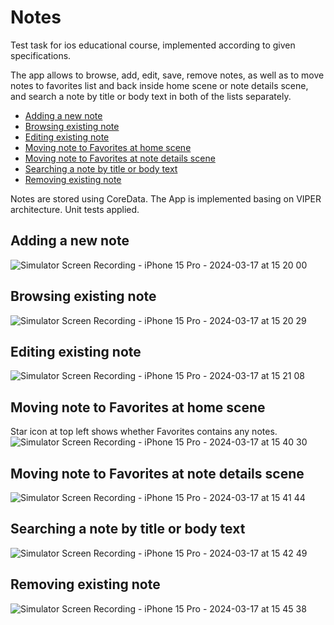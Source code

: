 # Notes
Test task for ios educational course, implemented according to given specifications.

The app allows to browse, add, edit, save, remove notes, as well as to move notes to favorites list and back inside home scene or note details scene, 
and search a note by title or body text in both of the lists separately.

* [Adding a new note](#adding-a-new-note)
* [Browsing existing note](#browsing-existing-note)
* [Editing existing note](#editing-existing-note)
* [Moving note to Favorites at home scene](#moving-note-to-favorites-at-home-scene)
* [Moving note to Favorites at note details scene](#moving-note-to-favorites-at-note-details-scene)
* [Searching a note by title or body text](#searching-a-note-by-title-or-body-text)
* [Removing existing note](#removing-existing-note)
  
Notes are stored using CoreData.
The App is implemented basing on VIPER architecture. Unit tests applied.

## Adding a new note
![Simulator Screen Recording - iPhone 15 Pro - 2024-03-17 at 15 20 00](https://github.com/AVertikova/NotesApp_CFT_2024/assets/156770572/f5dbd395-38ce-43f9-8e5b-01b427220852)

## Browsing existing note
![Simulator Screen Recording - iPhone 15 Pro - 2024-03-17 at 15 20 29](https://github.com/AVertikova/NotesApp_CFT_2024/assets/156770572/098e8657-5c86-4d12-b1ed-087d2ec81468)

## Editing existing note
![Simulator Screen Recording - iPhone 15 Pro - 2024-03-17 at 15 21 08](https://github.com/AVertikova/NotesApp_CFT_2024/assets/156770572/380ddedc-cbaa-41ce-a788-87430b3632a8)

## Moving note to Favorites at home scene
Star icon at top left shows whether Favorites contains any notes.
![Simulator Screen Recording - iPhone 15 Pro - 2024-03-17 at 15 40 30](https://github.com/AVertikova/NotesApp_CFT_2024/assets/156770572/2e9a451d-3278-4e0b-ae64-94c58d427b24)

## Moving note to Favorites at note details scene
![Simulator Screen Recording - iPhone 15 Pro - 2024-03-17 at 15 41 44](https://github.com/AVertikova/NotesApp_CFT_2024/assets/156770572/b948d96c-8dc0-4f22-a419-e330a74f58bb)

## Searching a note by title or body text
![Simulator Screen Recording - iPhone 15 Pro - 2024-03-17 at 15 42 49](https://github.com/AVertikova/NotesApp_CFT_2024/assets/156770572/535c37b3-5dbf-4a61-b0a8-0c80d45eafa1)

## Removing existing note
![Simulator Screen Recording - iPhone 15 Pro - 2024-03-17 at 15 45 38](https://github.com/AVertikova/NotesApp_CFT_2024/assets/156770572/d6d463e5-2a0a-4a4d-95a8-3b38a89158da)


